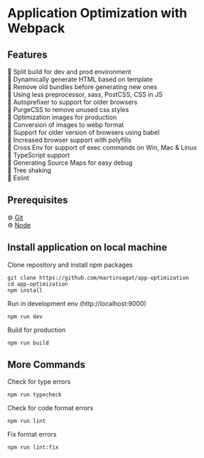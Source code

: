 # Application Optimization with Webpack

## Features
🚀 Split build for dev and prod environment  
🚀 Dynamically generate HTML based on template  
🚀 Remove old bundles before generating new ones  
🚀 Using less preprocessor, sass, PostCSS, CSS in JS  
🚀 Autoprefixer to support for older browsers  
🚀 PurgeCSS to remove unused css styles  
🚀 Optimization images for production  
🚀 Conversion of images to webp format  
🚀 Support for older version of browsers using babel  
🚀 Increased browser support with polyfills  
🚀 Cross Env for support of exec commands on Win, Mac & Linux  
🚀 TypeScript support  
🚀 Generating Source Maps for easy debug  
🚀 Tree shaking  
🚀 Eslint


## Prerequisites
⚙️ [Git](https://git-scm.com/)  
⚙️ [Node](https://nodejs.org/en)

## Install application on local machine

Clone repository and install npm packages
```zh
git clone https://github.com/martinsagat/app-optimization
cd app-optimization
npm install
```

Run in development env (http://localhost:9000)
```zh
npm run dev
```
Build for production
```zh
npm run build
```

## More Commands

Check for type errors
```zh
npm run typecheck
```

Check for code format errors 
```zh
npm run lint
```

Fix format errors 
```zh
npm run lint:fix
```